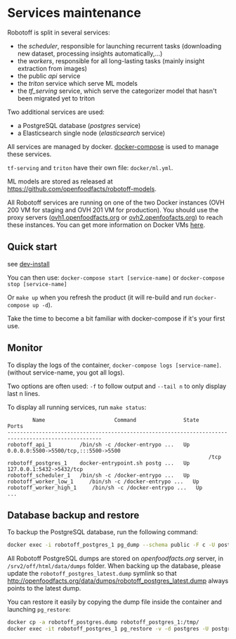 # Services maintenance

Robotoff is split in several services:

- the _scheduler_, responsible for launching recurrent tasks (downloading new dataset, processing insights automatically,...)
- the _workers_, responsible for all long-lasting tasks (mainly insight extraction from images)
- the public _api_ service
- the _triton_ service which serve ML models
- the _tf_serving_ service, which serve the categorizer model that hasn't been migrated yet to triton

Two additional services are used:

- a PostgreSQL database (_postgres_ service)
- a Elasticsearch single node (_elasticsearch_ service)

All services are managed by docker. [docker-compose](https://docs.docker.com/compose/) is used to manage these services.

`tf-serving` and `triton` have their own file: `docker/ml.yml`.

ML models are stored as released at https://github.com/openfoodfacts/robotoff-models.

All Robotoff services are running on one of the two Docker instances (OVH 200 VM for staging and OVH 201 VM for production). You should use the proxy servers ([ovh1.openfoodfacts.org]() or [ovh2.openfoofacts.org]()) to reach these instances. You can get more information on Docker VMs [here](https://github.com/openfoodfacts/openfoodfacts-infrastructure/blob/develop/docs/docker_architecture.md).


## Quick start

see [dev-install](./dev-install.md)

You can then use:
`docker-compose start [service-name]` or `docker-compose stop [service-name]`

Or `make up` when you refresh the product (it will re-build and run `docker-compose up -d`).

Take the time to become a bit familiar with docker-compose if it's your first use.

## Monitor

To display the logs of the container, `docker-compose logs [service-name]`.
(without service-name, you got all logs).

Two options are often used: `-f` to follow output and `--tail n` to only display last n lines.

To display all running services, run `make status`:

```
        Name                      Command               State                  Ports                
----------------------------------------------------------------------------------------------------
robotoff_api_1         /bin/sh -c /docker-entrypo ...   Up      0.0.0.0:5500->5500/tcp,:::5500->5500
                                                                /tcp                                
robotoff_postgres_1    docker-entrypoint.sh postg ...   Up      127.0.0.1:5432->5432/tcp            
robotoff_scheduler_1   /bin/sh -c /docker-entrypo ...   Up                                          
robotoff_worker_low_1     /bin/sh -c /docker-entrypo ...   Up                              
robotoff_worker_high_1     /bin/sh -c /docker-entrypo ...   Up
...                              
```

## Database backup and restore

To backup the PostgreSQL database, run the following command:

```bash
docker exec -i robotoff_postgres_1 pg_dump --schema public -F c -U postgres postgres | gzip > robotoff_postgres_$(date +%Y-%m-%d).dump
```

All Robotoff PostgreSQL dumps are stored on _openfoodfacts.org_ server, in `/srv2/off/html/data/dumps` folder. When backing up the database, please update the `robotoff_postgres_latest.dump` symlink so that http://openfoodfacts.org/data/dumps/robotoff_postgres_latest.dump always points to the latest dump.

You can restore it easily by copying the dump file inside the container and launching `pg_restore`:

```bash
docker cp -a robotoff_postgres.dump robotoff_postgres_1:/tmp/
docker exec -it robotoff_postgres_1 pg_restore -v -d postgres -U postgres -j 8 --if-exists /tmp/robotoff_postgres.dump
```